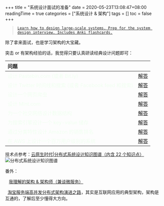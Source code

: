 +++
title = "系统设计面试的准备"
date = 2020-05-23T13:08:47+08:00
readingTime = true
categories = ["系统设计 & 架构"]
tags = []
toc = false
+++

<!--more-->

> [`Learn how to design large-scale systems. Prep for the system design interview. Includes Anki flashcards.`](https://github.com/donnemartin/system-design-primer/blob/master/README-zh-Hans.md)

除了拿来面试，也是学习架构的大宝藏。

突击 or 有架构经验的话，我觉得只要认真研读经典设计问题即可：

| 问题                                                                                |                                          <i class="fas fa-external-link-alt"></i>                                          |
| :---------------------------------------------------------------------------------- | :------------------------------------------------------------------------------------------------------------------------: |
| <font color="honeydew">设计 Pastebin.com (或者 Bit.ly)</font>                       | [解答](https://github.com/donnemartin/system-design-primer/blob/master/solutions/system_design/pastebin/README-zh-Hans.md) |
| <font color="honeydew">设计 Twitter 时间线和搜索 (或者 Facebook feed 和搜索)</font> |     [解答](https://github.com/donnemartin/system-design-primer/blob/master/solutions/system_design/twitter/README.md)      |
| <font color="honeydew">设计一个网页爬虫</font>                                      |   [解答](https://github.com/donnemartin/system-design-primer/blob/master/solutions/system_design/web_crawler/README.md)    |
| <font color="honeydew">设计 Mint.com</font>                                         |       [解答](https://github.com/donnemartin/system-design-primer/blob/master/solutions/system_design/mint/README.md)       |
| <font color="honeydew">为一个社交网络设计数据结构</font>                            |   [解答](https://github.com/donnemartin/system-design-primer/blob/master/solutions/system_design/social_graph/README.md)   |
| <font color="honeydew">为搜索引擎设计一个 key-value 储存</font>                     |   [解答](https://github.com/donnemartin/system-design-primer/blob/master/solutions/system_design/query_cache/README.md)    |
| <font color="honeydew">通过分类特性设计 Amazon 的销售排名</font>                    |    [解答](https://github.com/donnemartin/system-design-primer/blob/master/solutions/system_design/sales_rank/README.md)    |
| <font color="honeydew">在 AWS 上设计一个百万用户级别的系统</font>                   |   [解答](https://github.com/donnemartin/system-design-primer/blob/master/solutions/system_design/scaling_aws/README.md)    |

技术点参考：[云原生时代|分布式系统设计知识图谱（内含 22 个知识点）](https://yq.aliyun.com/articles/719353)
![分布式系统设计知识图谱](/images/arch/techniques.png)

番外：

<i class="fas fa-external-link-alt"></i>&nbsp;&nbsp; [我理解的架构 & 架构师（兼谈微服务）](/posts/arch101)

<i class="fas fa-external-link-alt"></i>&nbsp;&nbsp;[淘宝服务端高并发分布式架构演进之路](/posts/taobao/)，其实是互联网应用的典型架构，架构是互通的，了解后至少懂得大方向。
